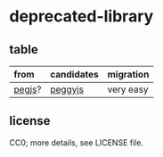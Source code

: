 # deprecated-library
## table
|from|candidates|migration|
|:---|:--|:--------|
|[pegjs](https://github.com/pegjs/pegjs)?|[peggyjs](https://github.com/peggyjs/peggyjs)|very easy|

## license
CC0; more details, see LICENSE file.
